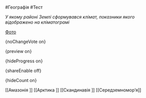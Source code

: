 #Географія #Тест

*У якому районі Землі сформувався клімат, показники якого відображено на кліматограмі*

[Фото](https://zno.osvita.ua//doc/images/znotest/122/12270/12.jpg)

{noChangeVote on}

{preview on}

{hideProgress on}

{shareEnable off}

{hideCount on}

[[Амазонія ]]
[[Арктика ]]
[[Скандинавія ]]
[[Середземномор’я]]
